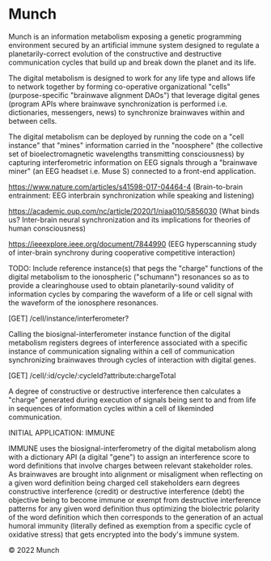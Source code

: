 <!-- Comment -->

# Munch

Munch is an information metabolism exposing a genetic programming environment secured by an artificial immune system designed to regulate a planetarily-correct evolution of the constructive and destructive communication cycles that build up and break down the planet and its life.

The digital metabolism is designed to work for any life type and allows life to network together by forming co-operative organizational "cells" (purpose-specific "brainwave alignment DAOs") that leverage digital genes (program APIs where brainwave synchronization is performed i.e. dictionaries, messengers, news) to synchronize brainwaves within and between cells. 

The digital metabolism can be deployed by running the code on a "cell instance" that "mines" information carried in the "noosphere" (the collective set of bioelectromagnetic wavelengths transmitting consciousness) by capturing interferometric information on EEG signals through a "brainwave miner" (an EEG headset i.e. Muse S) connected to a front-end application.

https://www.nature.com/articles/s41598-017-04464-4 (Brain-to-brain entrainment: EEG interbrain synchronization while speaking and listening)

https://academic.oup.com/nc/article/2020/1/niaa010/5856030 (What binds us? Inter-brain neural synchronization and its implications for theories of human consciousness)

https://ieeexplore.ieee.org/document/7844990 (EEG hyperscanning study of inter-brain synchrony during cooperative competitive interaction)

TODO: Include reference instance(s) that pegs the "charge" functions of the digital metabolism to the ionospheric ("schumann") resonances so as to provide a clearinghouse used to obtain planetarily-sound validity of information cycles by comparing the waveform of a life or cell signal with the waveform of the ionosphere resonances.

[GET] /cell/instance/interferometer?

Calling the biosignal-interferometer instance function of the digital metabolism registers degrees of interference associated with a specific instance of communication signaling within a cell of communication synchronizing brainwaves through cycles of interaction with digital genes.

[GET] /cell/:id/cycle/:cycleId?attribute:chargeTotal

A degree of constructive or destructive interference then calculates a "charge" generated during execution of signals being sent to and from life in sequences of information cycles within a cell of likeminded communication.

INITIAL APPLICATION: IMMUNE

IMMUNE uses the biosignal-interferometry of the digital metabolism along with a dictionary API (a digital "gene") to assign an interference score to word definitions that involve charges between relevant stakeholder roles. As brainwaves are brought into alignment or misaligment when reflecting on a given word definition being charged cell stakeholders earn degrees constructive interference (credit) or destructive interference (debt) the objective being to become immune or exempt from destructive interference patterns for any given word definition thus optimizing the biolectric polarity of the word definition which then corresponds to the generation of an actual humoral immunity (literally defined as exemption from a specific cycle of oxidative stress) that gets encrypted into the body's immune system. 

© 2022 Munch 
